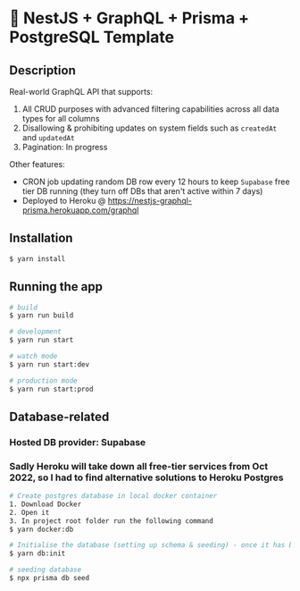 # 🌱 NestJS + GraphQL + Prisma + PostgreSQL Template

## Description
Real-world GraphQL API that supports:
1. All CRUD purposes with advanced filtering capabilities across all data types for all columns
2. Disallowing & prohibiting updates on system fields such as `createdAt` and `updatedAt`
3. Pagination: In progress

Other features:
- CRON job updating random DB row every 12 hours to keep `Supabase` free tier DB running (they turn off DBs that aren't active within 7 days)
- Deployed to Heroku @ https://nestjs-graphql-prisma.herokuapp.com/graphql

## Installation

```bash
$ yarn install
```

## Running the app

```bash
# build
$ yarn run build

# development
$ yarn run start

# watch mode
$ yarn run start:dev

# production mode
$ yarn run start:prod
```

## Database-related
### Hosted DB provider: Supabase
### Sadly Heroku will take down all free-tier services from Oct 2022, so I had to find alternative solutions to Heroku Postgres

```bash
# Create postgres database in local docker container
1. Download Docker
2. Open it
3. In project root folder run the following command
$ yarn docker:db

# Initialise the database (setting up schema & seeding) - once it has been created in docker
$ yarn db:init

# seeding database
$ npx prisma db seed
```
